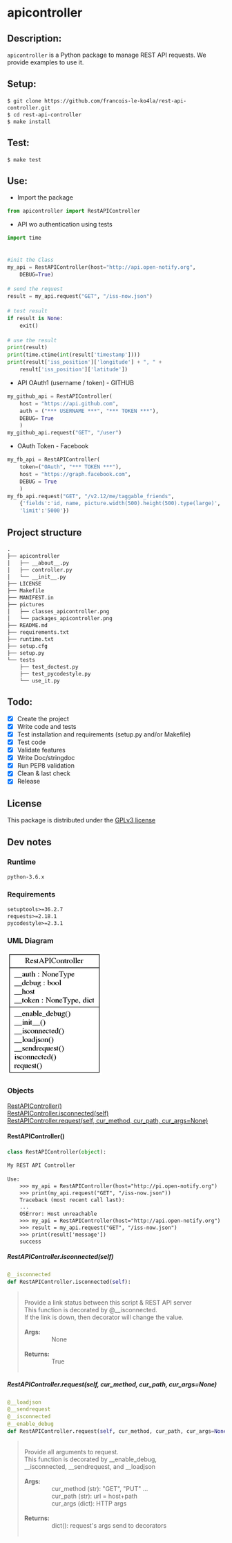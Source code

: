 # apicontroller
## Description:
`apicontroller` is a Python package to manage REST API requests.
We provide examples to use it.

## Setup:
```shell
$ git clone https://github.com/francois-le-ko4la/rest-api-controller.git
$ cd rest-api-controller
$ make install
```

## Test:
```shell
$ make test
```

## Use:

* Import the package
```python
from apicontroller import RestAPIController
```

* API wo authentication using tests
```python
import time


#init the Class
my_api = RestAPIController(host="http://api.open-notify.org",
    DEBUG=True)

# send the request
result = my_api.request("GET", "/iss-now.json")

# test result
if result is None:
    exit()

# use the result
print(result)
print(time.ctime(int(result['timestamp'])))
print(result['iss_position']['longitude'] + ", " +
    result['iss_position']['latitude'])
```

* API OAuth1 (username / token) - GITHUB
```python
my_github_api = RestAPIController(
    host = "https://api.github.com",
    auth = ("*** USERNAME ***", "*** TOKEN ***"),
    DEBUG= True
    )
my_github_api.request("GET", "/user")
```

* OAuth Token - Facebook
```python
my_fb_api = RestAPIController(
    token=("OAuth", "*** TOKEN ***"),
    host = "https://graph.facebook.com",
    DEBUG = True
    )
my_fb_api.request("GET", "/v2.12/me/taggable_friends",
    {'fields':'id, name, picture.width(500).height(500).type(large)',
    'limit':'5000'})
```

## Project structure

```
.
├── apicontroller
│   ├── __about__.py
│   ├── controller.py
│   └── __init__.py
├── LICENSE
├── Makefile
├── MANIFEST.in
├── pictures
│   ├── classes_apicontroller.png
│   └── packages_apicontroller.png
├── README.md
├── requirements.txt
├── runtime.txt
├── setup.cfg
├── setup.py
└── tests
    ├── test_doctest.py
    ├── test_pycodestyle.py
    └── use_it.py
```

## Todo:

- [X] Create the project
- [X] Write code and tests
- [X] Test installation and requirements (setup.py and/or Makefile)
- [X] Test code
- [X] Validate features
- [X] Write Doc/stringdoc
- [X] Run PEP8 validation
- [X] Clean & last check
- [X] Release

## License

This package is distributed under the [GPLv3 license](./LICENSE)
## Dev notes
### Runtime

```
python-3.6.x

```
### Requirements

```
setuptools>=36.2.7
requests>=2.18.1
pycodestyle>=2.3.1

```
### UML Diagram
![alt text](pictures/classes_apicontroller.png)

### Objects
[RestAPIController()](#restapicontroller)<br />
[RestAPIController.isconnected(self)](#restapicontrollerisconnectedself)<br />
[RestAPIController.request(self, cur_method, cur_path, cur_args=None)](#restapicontrollerrequestself-cur_method-cur_path-cur_argsnone)<br />


#### RestAPIController()
```python
class RestAPIController(object):
```

```
My REST API Controller

Use:
    >>> my_api = RestAPIController(host="http://pi.open-notify.org")
    >>> print(my_api.request("GET", "/iss-now.json"))
    Traceback (most recent call last):
    ...
    OSError: Host unreachable
    >>> my_api = RestAPIController(host="http://api.open-notify.org")
    >>> result = my_api.request("GET", "/iss-now.json")
    >>> print(result['message'])
    success
```

##### RestAPIController.isconnected(self)
```python
@__isconnected
def RestAPIController.isconnected(self):
```
> <br />
> Provide a link status between this script & REST API server<br />
> This function is decorated by @__isconnected.<br />
> If the link is down, then decorator will change the value.<br />
> <br />
> <b>Args:</b><br />
> &nbsp;&nbsp;&nbsp;&nbsp;&nbsp;&nbsp;&nbsp;&nbsp;&nbsp;&nbsp;&nbsp;&nbsp;&nbsp;&nbsp;&nbsp;  None<br />
> <br />
> <b>Returns:</b><br />
> &nbsp;&nbsp;&nbsp;&nbsp;&nbsp;&nbsp;&nbsp;&nbsp;&nbsp;&nbsp;&nbsp;&nbsp;&nbsp;&nbsp;&nbsp;  True<br />
> <br />
##### RestAPIController.request(self, cur_method, cur_path, cur_args=None)
```python
@__loadjson
@__sendrequest
@__isconnected
@__enable_debug
def RestAPIController.request(self, cur_method, cur_path, cur_args=None):
```
> <br />
> Provide all arguments to request.<br />
> This function is decorated by __enable_debug,<br />
> __isconnected, __sendrequest, and __loadjson<br />
> <br />
> <b>Args:</b><br />
> &nbsp;&nbsp;&nbsp;&nbsp;&nbsp;&nbsp;&nbsp;&nbsp;&nbsp;&nbsp;&nbsp;&nbsp;&nbsp;&nbsp;&nbsp;  cur_method (str): "GET", "PUT" ...<br />
> &nbsp;&nbsp;&nbsp;&nbsp;&nbsp;&nbsp;&nbsp;&nbsp;&nbsp;&nbsp;&nbsp;&nbsp;&nbsp;&nbsp;&nbsp;  cur_path (str): url = host+path<br />
> &nbsp;&nbsp;&nbsp;&nbsp;&nbsp;&nbsp;&nbsp;&nbsp;&nbsp;&nbsp;&nbsp;&nbsp;&nbsp;&nbsp;&nbsp;  cur_args (dict): HTTP args<br />
> <br />
> <b>Returns:</b><br />
> &nbsp;&nbsp;&nbsp;&nbsp;&nbsp;&nbsp;&nbsp;&nbsp;&nbsp;&nbsp;&nbsp;&nbsp;&nbsp;&nbsp;&nbsp;  dict(): request's args send to decorators<br />
> <br />
